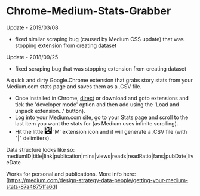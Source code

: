# Chrome-Medium-Stats-Grabber

Update - 2019/03/08
* fixed similar scraping bug (caused by Medium CSS update) that was stopping extension from creating dataset

Update - 2018/09/25
* fixed scraping bug that was stopping extension from creating dataset

A quick and dirty Google.Chrome extension that grabs story stats from your Medium.com stats page and saves them as a .CSV file. 
* Once installed in Chrome, [direct](https://chrome.google.com/webstore/detail/medium-stats-grabber/gdomhiacoiloiecaholjiegdaklelpig?hl=en-US) or download and goto extensions and tick the 'developer mode' option and then add using the 'Load and unpack extension...' button). 
* Log into your Medium.com site, go to your Stats page and scroll to the last item you want the stats for (as Medium uses infinite scrolling). 
* Hit the little !['M icon'](https://github.com/murraygm/Chrome-Medium-Stats-Grabber/raw/master/mediumstatsgrabber/icon.png) 'M' extension icon and it will generate a .CSV file (with "|" delimiters). 

Data structure looks like so: mediumID|title|link|publication|mins|views|reads|readRatio|fans|pubDate|liveDate

Works for personal and publications.
More info here: [https://medium.com/design-strategy-data-people/getting-your-medium-stats-87a48751fa6d]


